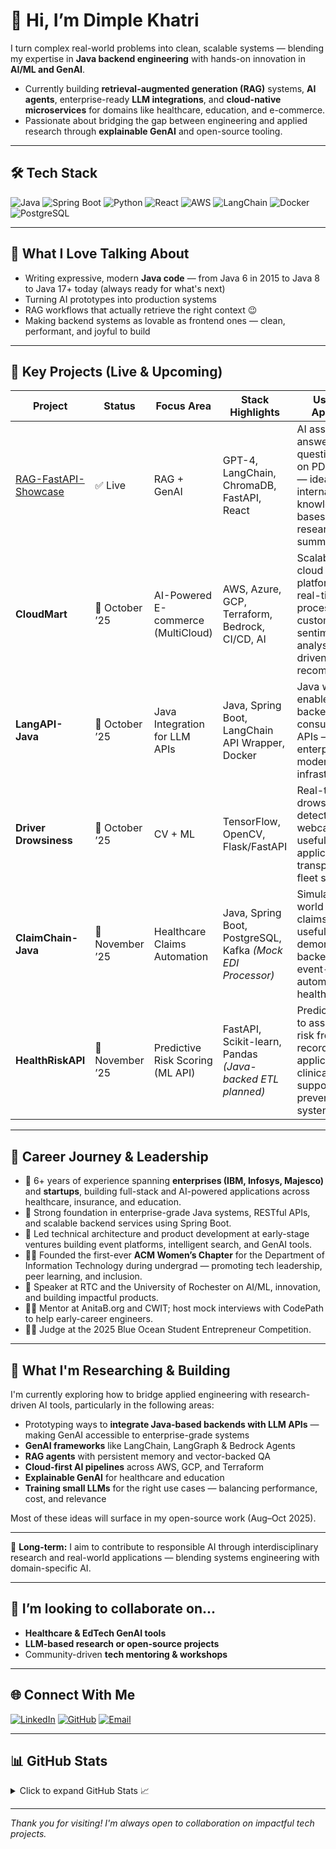 # 👋 Hi, I’m Dimple Khatri

I turn complex real-world problems into clean, scalable systems — blending my expertise in **Java backend engineering** with hands-on innovation in **AI/ML and GenAI**.

- Currently building **retrieval-augmented generation (RAG)** systems, **AI agents**, enterprise-ready **LLM integrations**, and **cloud-native microservices** for domains like healthcare, education, and e-commerce.
- Passionate about bridging the gap between engineering and applied research through **explainable GenAI** and open-source tooling.

---

## 🛠️ Tech Stack
![Java](https://img.shields.io/badge/Java-17-blue?logo=java)
![Spring Boot](https://img.shields.io/badge/SpringBoot-green?logo=springboot)
![Python](https://img.shields.io/badge/Python-3.10-yellow?logo=python)
![React](https://img.shields.io/badge/React-18-blue?logo=react)
![AWS](https://img.shields.io/badge/AWS-Cloud-orange?logo=amazon-aws)
![LangChain](https://img.shields.io/badge/LangChain-GenAI-red?logo=openai)
![Docker](https://img.shields.io/badge/Docker-Container-blue?logo=docker)
![PostgreSQL](https://img.shields.io/badge/PostgreSQL-Database-blue?logo=postgresql)

---

## 💬 What I Love Talking About
- Writing expressive, modern **Java code** — from Java 6 in 2015 to Java 8 to Java 17+ today (always ready for what's next)
- Turning AI prototypes into production systems  
- RAG workflows that actually retrieve the right context 😉  
- Making backend systems as lovable as frontend ones — clean, performant, and joyful to build

---

## 🚀 Key Projects (Live & Upcoming)

| Project | Status | Focus Area | Stack Highlights | Use Case / Application |
|--------|--------|-------------|------------------|-------------------------|
| [RAG-FastAPI-Showcase](https://github.com/dimplek0424/RAG-FastAPI-Showcase) | ✅ Live | RAG + GenAI | GPT-4, LangChain, ChromaDB, FastAPI, React | AI assistant that answers user questions based on PDF content — ideal for internal knowledge bases, SOPs, or research summaries |
| **CloudMart**     | 🚧 October ’25 | AI-Powered E-commerce (MultiCloud) | AWS, Azure, GCP, Terraform, Bedrock, CI/CD, AI | Scalable multi-cloud retail platform with real-time order processing, customer sentiment analysis, and AI-driven product recommendations |
| **LangAPI-Java** | 🚧 October ’25 | Java Integration for LLM APIs | Java, Spring Boot, LangChain API Wrapper, Docker | Java wrapper to enable legacy backends to consume LLM APIs — helpful for enterprises modernizing their infrastructure |
| **Driver Drowsiness** | 🚧 October ’25 | CV + ML | TensorFlow, OpenCV, Flask/FastAPI | Real-time drowsiness detection from webcam feed — useful for safety applications in transportation or fleet systems |
| **ClaimChain-Java** | 🚧 November ’25 | Healthcare Claims Automation | Java, Spring Boot, PostgreSQL, Kafka *(Mock EDI Processor)* | Simulates real-world healthcare claims flow — useful for demonstrating backend APIs and event-driven automation in healthtech |
| **HealthRiskAPI** | 🚧 November ’25 | Predictive Risk Scoring (ML API) | FastAPI, Scikit-learn, Pandas *(Java-backed ETL planned)* | Predictive ML API to assess patient risk from medical records — applicable for clinical decision support or preventive health systems |

---

## 🧩 Career Journey & Leadership

- 💼 6+ years of experience spanning **enterprises (IBM, Infosys, Majesco)** and **startups**, building full-stack and AI-powered applications across healthcare, insurance, and education.
- 🔧 Strong foundation in enterprise-grade Java systems, RESTful APIs, and scalable backend services using Spring Boot.
- 🚀 Led technical architecture and product development at early-stage ventures building event platforms, intelligent search, and GenAI tools.
- 👩‍💻 Founded the first-ever **ACM Women’s Chapter** for the Department of Information Technology during undergrad — promoting tech leadership, peer learning, and inclusion.
- 🎤 Speaker at RTC and the University of Rochester on AI/ML, innovation, and building impactful products.
- 🧑‍🏫 Mentor at AnitaB.org and CWIT; host mock interviews with CodePath to help early-career engineers.
- 🧑‍⚖️ Judge at the 2025 Blue Ocean Student Entrepreneur Competition.

---

## 🧪 What I'm Researching & Building

I'm currently exploring how to bridge applied engineering with research-driven AI tools, particularly in the following areas:

- Prototyping ways to **integrate Java-based backends with LLM APIs** — making GenAI accessible to enterprise-grade systems
- **GenAI frameworks** like LangChain, LangGraph & Bedrock Agents  
- **RAG agents** with persistent memory and vector-backed QA  
- **Cloud-first AI pipelines** across AWS, GCP, and Terraform
- **Explainable GenAI** for healthcare and education
- **Training small LLMs** for the right use cases — balancing performance, cost, and relevance
  
Most of these ideas will surface in my open-source work (Aug–Oct 2025).

---

🧭 **Long-term:** I aim to contribute to responsible AI through interdisciplinary research and real-world applications — blending systems engineering with domain-specific AI.

---

## 👯 I’m looking to collaborate on...
- **Healthcare & EdTech GenAI tools**  
- **LLM-based research or open-source projects**  
- Community-driven **tech mentoring & workshops**

---

## 🌐 Connect With Me

[![LinkedIn](https://img.shields.io/badge/LinkedIn-Connect-blue?logo=linkedin)](https://linkedin.com/in/dpk-dimplekhatri)
[![GitHub](https://img.shields.io/badge/GitHub-dimplek0424-black?logo=github)](https://github.com/dimplek0424)
[![Email](https://img.shields.io/badge/Gmail-dimplek0424@gmail.com-red?logo=gmail)](mailto:dimplek0424@gmail.com)

---

## 📊 GitHub Stats

<details>
  <summary>Click to expand GitHub Stats 📈</summary>

  <br>

  ![Dimple's GitHub Stats](https://github-readme-stats.vercel.app/api?username=dimplek0424&show_icons=true&theme=default)  
  ![Top Languages](https://github-readme-stats.vercel.app/api/top-langs/?username=dimplek0424&layout=compact)

</details>

---

_Thank you for visiting! I'm always open to collaboration on impactful tech projects._

